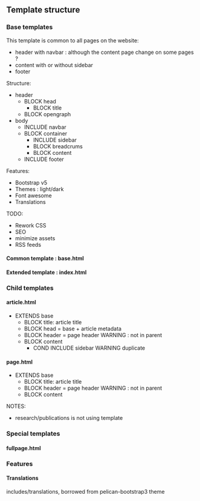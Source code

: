 ## Template structure

### Base templates

This template is common to all pages on the website:
  - header with navbar : although the content page change on some pages ?
  - content with or without sidebar
  - footer

Structure:

- header
  - BLOCK head
    - BLOCK title
  - BLOCK opengraph
- body
  - INCLUDE navbar
  - BLOCK container
    - INCLUDE sidebar
    - BLOCK breadcrums
    - BLOCK content
  - INCLUDE footer

Features:

- Bootstrap v5
- Themes : light/dark
- Font awesome
- Translations


TODO:

- Rework CSS
- SEO
- minimize assets
- RSS feeds

#### Common template : base.html

#### Extended template : index.html

### Child templates

#### article.html

- EXTENDS base
  - BLOCK title: article title
  - BLOCK head = base + article metadata
  - BLOCK header = page header WARNING : not in parent
  - BLOCK content
    - COND INCLUDE sidebar WARNING duplicate

#### page.html

- EXTENDS base
  - BLOCK title: article title
  - BLOCK header = page header WARNING : not in parent
  - BLOCK content

NOTES:

 - research/publications is not using template

### Special templates

#### fullpage.html


### Features

#### Translations

includes/translations, borrowed from pelican-bootstrap3 theme
